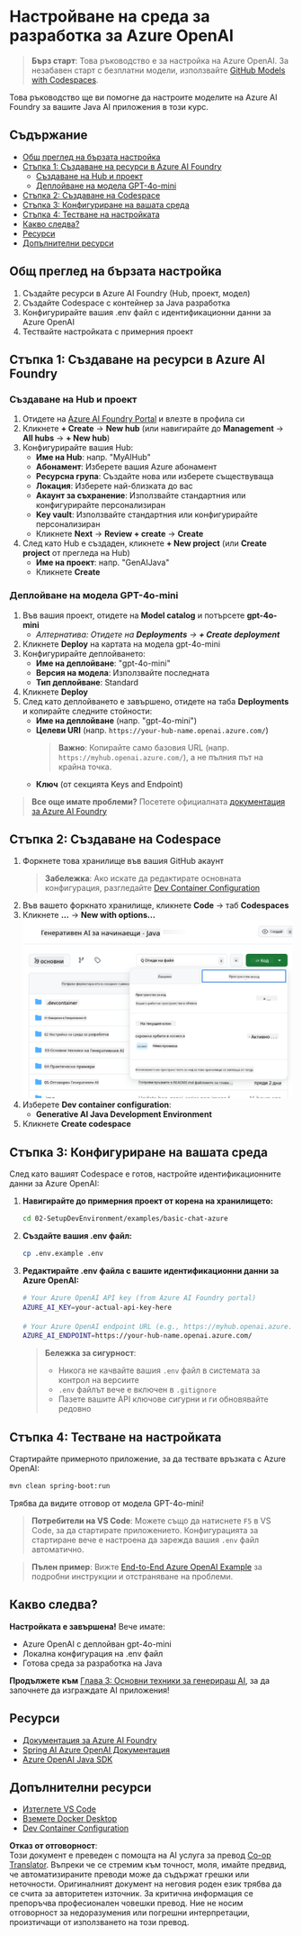 <!--
CO_OP_TRANSLATOR_METADATA:
{
  "original_hash": "bfdb4b4eadbee3a59ef742439f58326a",
  "translation_date": "2025-07-27T13:27:05+00:00",
  "source_file": "02-SetupDevEnvironment/getting-started-azure-openai.md",
  "language_code": "bg"
}
-->
# Настройване на среда за разработка за Azure OpenAI

> **Бърз старт**: Това ръководство е за настройка на Azure OpenAI. За незабавен старт с безплатни модели, използвайте [GitHub Models with Codespaces](./README.md#quick-start-cloud).

Това ръководство ще ви помогне да настроите моделите на Azure AI Foundry за вашите Java AI приложения в този курс.

## Съдържание

- [Общ преглед на бързата настройка](../../../02-SetupDevEnvironment)
- [Стъпка 1: Създаване на ресурси в Azure AI Foundry](../../../02-SetupDevEnvironment)
  - [Създаване на Hub и проект](../../../02-SetupDevEnvironment)
  - [Деплойване на модела GPT-4o-mini](../../../02-SetupDevEnvironment)
- [Стъпка 2: Създаване на Codespace](../../../02-SetupDevEnvironment)
- [Стъпка 3: Конфигуриране на вашата среда](../../../02-SetupDevEnvironment)
- [Стъпка 4: Тестване на настройката](../../../02-SetupDevEnvironment)
- [Какво следва?](../../../02-SetupDevEnvironment)
- [Ресурси](../../../02-SetupDevEnvironment)
- [Допълнителни ресурси](../../../02-SetupDevEnvironment)

## Общ преглед на бързата настройка

1. Създайте ресурси в Azure AI Foundry (Hub, проект, модел)
2. Създайте Codespace с контейнер за Java разработка
3. Конфигурирайте вашия .env файл с идентификационни данни за Azure OpenAI
4. Тествайте настройката с примерния проект

## Стъпка 1: Създаване на ресурси в Azure AI Foundry

### Създаване на Hub и проект

1. Отидете на [Azure AI Foundry Portal](https://ai.azure.com/) и влезте в профила си
2. Кликнете **+ Create** → **New hub** (или навигирайте до **Management** → **All hubs** → **+ New hub**)
3. Конфигурирайте вашия Hub:
   - **Име на Hub**: напр. "MyAIHub"
   - **Абонамент**: Изберете вашия Azure абонамент
   - **Ресурсна група**: Създайте нова или изберете съществуваща
   - **Локация**: Изберете най-близката до вас
   - **Акаунт за съхранение**: Използвайте стандартния или конфигурирайте персонализиран
   - **Key vault**: Използвайте стандартния или конфигурирайте персонализиран
   - Кликнете **Next** → **Review + create** → **Create**
4. След като Hub е създаден, кликнете **+ New project** (или **Create project** от прегледа на Hub)
   - **Име на проект**: напр. "GenAIJava"
   - Кликнете **Create**

### Деплойване на модела GPT-4o-mini

1. Във вашия проект, отидете на **Model catalog** и потърсете **gpt-4o-mini**
   - *Алтернатива: Отидете на **Deployments** → **+ Create deployment***
2. Кликнете **Deploy** на картата на модела gpt-4o-mini
3. Конфигурирайте деплойването:
   - **Име на деплойване**: "gpt-4o-mini"
   - **Версия на модела**: Използвайте последната
   - **Тип деплойване**: Standard
4. Кликнете **Deploy**
5. След като деплойването е завършено, отидете на таба **Deployments** и копирайте следните стойности:
   - **Име на деплойване** (напр. "gpt-4o-mini")
   - **Целеви URI** (напр. `https://your-hub-name.openai.azure.com/`) 
      > **Важно**: Копирайте само базовия URL (напр. `https://myhub.openai.azure.com/`), а не пълния път на крайна точка.
   - **Ключ** (от секцията Keys and Endpoint)

> **Все още имате проблеми?** Посетете официалната [документация за Azure AI Foundry](https://learn.microsoft.com/azure/ai-foundry/how-to/create-projects?tabs=ai-foundry&pivots=hub-project)

## Стъпка 2: Създаване на Codespace

1. Форкнете това хранилище във вашия GitHub акаунт
   > **Забележка**: Ако искате да редактирате основната конфигурация, разгледайте [Dev Container Configuration](../../../.devcontainer/devcontainer.json)
2. Във вашето форкнато хранилище, кликнете **Code** → таб **Codespaces**
3. Кликнете **...** → **New with options...**
![създаване на Codespace с опции](../../../translated_images/codespaces.9945ded8ceb431a58e8bee7f212e8c62b55733b7e302fd58194fadc95472fa3c.bg.png)
4. Изберете **Dev container configuration**: 
   - **Generative AI Java Development Environment**
5. Кликнете **Create codespace**

## Стъпка 3: Конфигуриране на вашата среда

След като вашият Codespace е готов, настройте идентификационните данни за Azure OpenAI:

1. **Навигирайте до примерния проект от корена на хранилището:**
   ```bash
   cd 02-SetupDevEnvironment/examples/basic-chat-azure
   ```

2. **Създайте вашия .env файл:**
   ```bash
   cp .env.example .env
   ```

3. **Редактирайте .env файла с вашите идентификационни данни за Azure OpenAI:**
   ```bash
   # Your Azure OpenAI API key (from Azure AI Foundry portal)
   AZURE_AI_KEY=your-actual-api-key-here
   
   # Your Azure OpenAI endpoint URL (e.g., https://myhub.openai.azure.com/)
   AZURE_AI_ENDPOINT=https://your-hub-name.openai.azure.com/
   ```

   > **Бележка за сигурност**: 
   > - Никога не качвайте вашия `.env` файл в системата за контрол на версиите
   > - `.env` файлът вече е включен в `.gitignore`
   > - Пазете вашите API ключове сигурни и ги обновявайте редовно

## Стъпка 4: Тестване на настройката

Стартирайте примерното приложение, за да тествате връзката с Azure OpenAI:

```bash
mvn clean spring-boot:run
```

Трябва да видите отговор от модела GPT-4o-mini!

> **Потребители на VS Code**: Можете също да натиснете `F5` в VS Code, за да стартирате приложението. Конфигурацията за стартиране вече е настроена да зарежда вашия `.env` файл автоматично.

> **Пълен пример**: Вижте [End-to-End Azure OpenAI Example](./examples/basic-chat-azure/README.md) за подробни инструкции и отстраняване на проблеми.

## Какво следва?

**Настройката е завършена!** Вече имате:
- Azure OpenAI с деплойван gpt-4o-mini
- Локална конфигурация на .env файл
- Готова среда за разработка на Java

**Продължете към** [Глава 3: Основни техники за генериращ AI](../03-CoreGenerativeAITechniques/README.md), за да започнете да изграждате AI приложения!

## Ресурси

- [Документация за Azure AI Foundry](https://learn.microsoft.com/azure/ai-services/)
- [Spring AI Azure OpenAI Документация](https://docs.spring.io/spring-ai/reference/api/clients/azure-openai-chat.html)
- [Azure OpenAI Java SDK](https://learn.microsoft.com/java/api/overview/azure/ai-openai-readme)

## Допълнителни ресурси

- [Изтеглете VS Code](https://code.visualstudio.com/Download)
- [Вземете Docker Desktop](https://www.docker.com/products/docker-desktop)
- [Dev Container Configuration](../../../.devcontainer/devcontainer.json)

**Отказ от отговорност**:  
Този документ е преведен с помощта на AI услуга за превод [Co-op Translator](https://github.com/Azure/co-op-translator). Въпреки че се стремим към точност, моля, имайте предвид, че автоматизираните преводи може да съдържат грешки или неточности. Оригиналният документ на неговия роден език трябва да се счита за авторитетен източник. За критична информация се препоръчва професионален човешки превод. Ние не носим отговорност за недоразумения или погрешни интерпретации, произтичащи от използването на този превод.